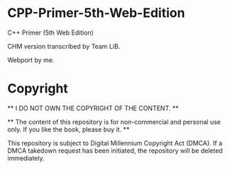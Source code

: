 # CPP-Primer-5th-Web-Edition
C++ Primer (5th Web Edition)

CHM version transcribed by Team LiB.

Webport by me.

# Copyright
** I DO NOT OWN THE COPYRIGHT OF THE CONTENT. **

** The content of this repository is for non-commercial and personal use only. If you like the book, please buy it. **

This repository is subject to Digital Millennium Copyright Act (DMCA). If a DMCA takedown request has been initiated, the repository will be deleted immediately.
